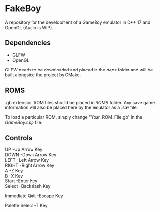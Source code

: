 # FakeBoy
A repository for the development of a GameBoy emulator in C++ 17 and OpenGL (Audio is WIP).

## Dependencies
- GLFW
- OpenGL

GLFW needs to be downloaded and placed in the *deps* folder and will be built alongside the project by CMake.

## ROMS
.gb extension ROM files should be placed in *ROMS* folder. Any save game information will also be placed here by the emulator as a .sav file.

To load a particular ROM, simply change "Your_ROM_File.gb" in the *GameBoy.cpp* file.

## Controls
UP             -Up Arrow Key  
DOWN           -Down Arrow Key  
LEFT           -Left Arrow Key  
RIGHT          -Right Arrow Key  
A              -Z Key  
B              -X Key  
Start          -Enter Key  
Select         -Backslash Key  
  
Immediate Quit -Escape Key  
  
Palette Select -T Key  

